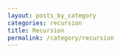 ```yaml
---
layout: posts_by_category
categories: recursion
title: Recursion
permalink: /category/recursion
---
```


